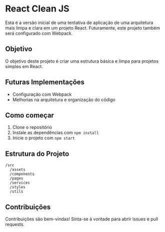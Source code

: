 # React Clean JS

Esta é a versão inicial de uma tentativa de aplicação de uma arquitetura mais limpa e clara em um projeto React. Futuramente, este projeto também será configurado com Webpack.

## Objetivo

O objetivo deste projeto é criar uma estrutura básica e limpa para projetos simples em React.

## Futuras Implementações

- Configuração com Webpack
- Melhorias na arquitetura e organização do código

## Como começar

1. Clone o repositório
2. Instale as dependências com `npm install`
3. Inicie o projeto com `npm start`

## Estrutura do Projeto

```
/src
  /assets
  /components
  /pages
  /services
  /styles
  /utils
```

## Contribuições

Contribuições são bem-vindas! Sinta-se à vontade para abrir issues e pull requests.
